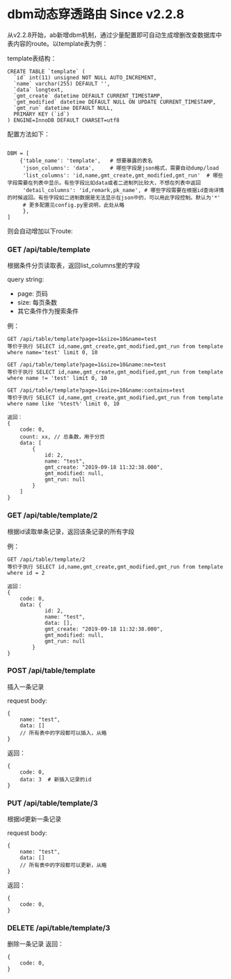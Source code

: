
# dbm动态穿透路由 Since v2.2.8
从v2.2.8开始，ab新增dbm机制，通过少量配置即可自动生成增删改查数据库中表内容的route。以template表为例：

template表结构：
```
CREATE TABLE `template` (
  `id` int(11) unsigned NOT NULL AUTO_INCREMENT,
  `name` varchar(255) DEFAULT '',
  `data` longtext,
  `gmt_create` datetime DEFAULT CURRENT_TIMESTAMP,
  `gmt_modified` datetime DEFAULT NULL ON UPDATE CURRENT_TIMESTAMP,
  `gmt_run` datetime DEFAULT NULL,
  PRIMARY KEY (`id`)
) ENGINE=InnoDB DEFAULT CHARSET=utf8
```

配置方法如下：
```

DBM = [
    {'table_name': 'template',   # 想要暴露的表名
     'json_columns': 'data',     # 哪些字段是json格式，需要自动dump/load
     'list_columns': 'id,name,gmt_create,gmt_modified,gmt_run'  # 哪些字段需要在列表中显示。有些字段比如data或者二进制列比较大，不想在列表中返回
     'detail_columns': 'id,remark,pk_name', # 哪些字段需要在根据id查询详情的时候返回。有些字段如二进制数据是无法显示在json中的，可以用此字段控制。默认为'*'
     # 更多配置见config.py里说明，此处从略
     },
]
```

则会自动增加以下route:
### GET /api/table/template
根据条件分页读取表，返回list_columns里的字段

query string:
* page: 页码
* size: 每页条数
* 其它条件作为搜索条件

例：
```
GET /api/table/template?page=1&size=10&name=test
等价于执行 SELECT id,name,gmt_create,gmt_modified,gmt_run from template where name='test' limit 0, 10

GET /api/table/template?page=1&size=10&name:ne=test
等价于执行 SELECT id,name,gmt_create,gmt_modified,gmt_run from template where name != 'test' limit 0, 10

GET /api/table/template?page=1&size=10&name:contains=test
等价于执行 SELECT id,name,gmt_create,gmt_modified,gmt_run from template where name like '%test%' limit 0, 10

返回：
{
    code: 0,
    count: xx, // 总条数，用于分页
    data: [
        {
            id: 2,
            name: "test",
            gmt_create: "2019-09-18 11:32:38.000",
            gmt_modified: null,
            gmt_run: null
        }
    ]
}
```

### GET /api/table/template/2
根据id读取单条记录，返回该条记录的所有字段

例：
```
GET /api/table/template/2
等价于执行 SELECT id,name,gmt_create,gmt_modified,gmt_run from template where id = 2

返回：
{
    code: 0,
    data: {
            id: 2,
            name: "test",
            data: [],
            gmt_create: "2019-09-18 11:32:38.000",
            gmt_modified: null,
            gmt_run: null
        }
}
```

### POST /api/table/template
插入一条记录

request body:
```
{
    name: "test",
    data: []
    // 所有表中的字段都可以插入，从略
}
```

返回：
```
{
    code: 0,
    data: 3  # 新插入记录的id
}
```

### PUT /api/table/template/3
根据id更新一条记录

request body:
```
{
    name: "test",
    data: []
    // 所有表中的字段都可以更新，从略
}
```

返回：
```
{
    code: 0,
}
```

### DELETE /api/table/template/3
删除一条记录
返回：
```
{
    code: 0,
}
```

